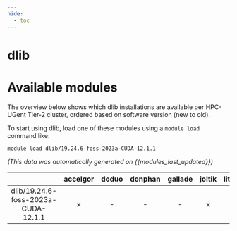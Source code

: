 ```yaml
---
hide:
  - toc
---
```


dlib
====

# Available modules


The overview below shows which dlib installations are available per HPC-UGent Tier-2 cluster, ordered based on software version (new to old).

To start using dlib, load one of these modules using a `module load` command like:

```shell
module load dlib/19.24.6-foss-2023a-CUDA-12.1.1
```

*(This data was automatically generated on {{modules_last_updated}})*

| |accelgor|doduo|donphan|gallade|joltik|litleo|shinx|
| :---: | :---: | :---: | :---: | :---: | :---: | :---: | :---: |
|dlib/19.24.6-foss-2023a-CUDA-12.1.1|x|-|-|-|x|x|-|

